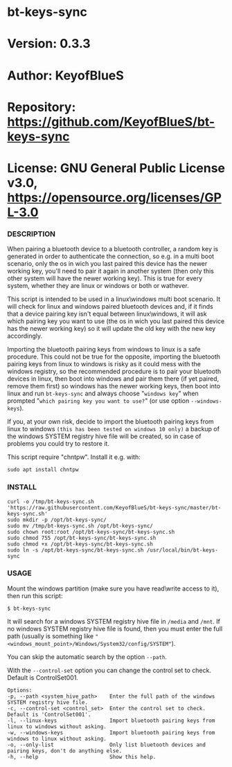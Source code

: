 # bt-keys-sync

# Version:    0.3.3
# Author:     KeyofBlueS
# Repository: https://github.com/KeyofBlueS/bt-keys-sync
# License:    GNU General Public License v3.0, https://opensource.org/licenses/GPL-3.0

### DESCRIPTION
When pairing a bluetooth device to a bluetooth controller, a random key is generated in order to authenticate the connection, so e.g. in a multi boot scenario, only the os in wich you last paired this device has the newer working key, you'll need to pair it again in another system (then only this other system will have the newer working key).
This is true for every system, whether they are linux or windows or both or wathever.

This script is intended to be used in a linux\windows multi boot scenario. It will check for linux and windows paired bluetooth devices and, if it finds that a device pairing key isn't equal between linux\windows, it will ask which pairing key you want to use (the os in wich you last paired this device has the newer working key) so it will update the old key with the new key accordingly.

Importing the bluetooth pairing keys from windows to linux is a safe procedure.
This could not be true for the opposite, importing the bluetooth pairing keys from linux to windows is risky as it could mess with the windows registry, so the recommended procedure is to pair your bluetooth devices in linux, then boot into windows and pair them there (if yet paired, remove them first) so windows has the newer working keys, then boot into linux and run `bt-keys-sync` and always choose \"`windows key`\" when prompted \"`which pairing key you want to use?`\" (or use option `--windows-keys`).

If you, at your own risk, decide to import the bluetooth pairing keys from linux to windows `(this has been tested on windows 10 only)` a backup of the windows SYSTEM registry hive file will be created, so in case of problems you could try to restore it.

This script require \"chntpw\". Install it e.g. with:

`sudo apt install chntpw`

### INSTALL
```
curl -o /tmp/bt-keys-sync.sh 'https://raw.githubusercontent.com/KeyofBlueS/bt-keys-sync/master/bt-keys-sync.sh'
sudo mkdir -p /opt/bt-keys-sync/
sudo mv /tmp/bt-keys-sync.sh /opt/bt-keys-sync/
sudo chown root:root /opt/bt-keys-sync/bt-keys-sync.sh
sudo chmod 755 /opt/bt-keys-sync/bt-keys-sync.sh
sudo chmod +x /opt/bt-keys-sync/bt-keys-sync.sh
sudo ln -s /opt/bt-keys-sync/bt-keys-sync.sh /usr/local/bin/bt-keys-sync
```

### USAGE
Mount the windows partition (make sure you have read\write access to it), then run this script:

`$ bt-keys-sync`

It will search for a windows SYSTEM registry hive file in `/media` and `/mnt`.
If no windows SYSTEM registry hive file is found, then you must enter the full path (usually is something like `"<windows_mount_point>/Windows/System32/config/SYSTEM"`).

You can skip the automatic search by the option `--path`.

With the `--control-set` option you can change the control set to check. Default is ControlSet001.

```
Options:
-p, --path <system_hive_path>    Enter the full path of the windows SYSTEM registry hive file.
-c, --control-set <control_set>  Enter the control set to check. Default is 'ControlSet001'.
-l, --linux-keys                 Import bluetooth pairing keys from linux to windows without asking.
-w, --windows-keys               Import bluetooth pairing keys from windows to linux without asking.
-o, --only-list                  Only list bluetooth devices and pairing keys, don't do anything else.
-h, --help                       Show this help.
```

